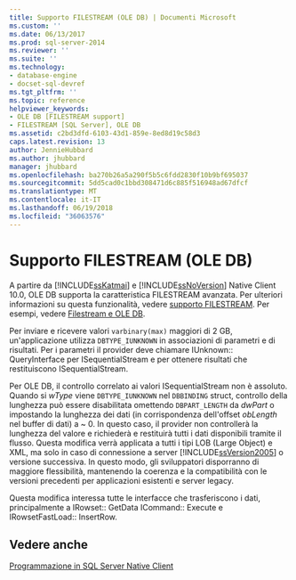 ```yaml
---
title: Supporto FILESTREAM (OLE DB) | Documenti Microsoft
ms.custom: ''
ms.date: 06/13/2017
ms.prod: sql-server-2014
ms.reviewer: ''
ms.suite: ''
ms.technology:
- database-engine
- docset-sql-devref
ms.tgt_pltfrm: ''
ms.topic: reference
helpviewer_keywords:
- OLE DB [FILESTREAM support]
- FILESTREAM [SQL Server], OLE DB
ms.assetid: c2bd3dfd-6103-43d1-859e-8ed8d19c58d3
caps.latest.revision: 13
author: JennieHubbard
ms.author: jhubbard
manager: jhubbard
ms.openlocfilehash: ba270b26a5a290f5b5c6fdd2830f10b9bf695037
ms.sourcegitcommit: 5dd5cad0c1bbd308471d6c885f516948ad67dfcf
ms.translationtype: MT
ms.contentlocale: it-IT
ms.lasthandoff: 06/19/2018
ms.locfileid: "36063576"
---
```

# <a name="filestream-support-ole-db"></a>Supporto FILESTREAM (OLE DB)
  A partire da [!INCLUDE[ssKatmai](../../../includes/sskatmai-md.md)] e [!INCLUDE[ssNoVersion](../../../includes/ssnoversion-md.md)] Native Client 10.0, OLE DB supporta la caratteristica FILESTREAM avanzata. Per ulteriori informazioni su questa funzionalità, vedere [supporto FILESTREAM](../features/filestream-support.md). Per esempi, vedere [Filestream e OLE DB](../../native-client-ole-db-how-to/filestream/filestream-and-ole-db.md).  
  
 Per inviare e ricevere valori `varbinary(max)` maggiori di 2 GB, un'applicazione utilizza `DBTYPE_IUNKNOWN` in associazioni di parametri e di risultati. Per i parametri il provider deve chiamare IUnknown:: QueryInterface per ISequentialStream e per ottenere risultati che restituiscono ISequentialStream.  
  
 Per OLE DB, il controllo correlato ai valori ISequentialStream non è assoluto. Quando si *wType* viene `DBTYPE_IUNKNOWN` nel `DBBINDING` struct, controllo della lunghezza può essere disabilitata omettendo `DBPART_LENGTH` da *dwPart* o impostando la lunghezza dei dati (in corrispondenza dell'offset *obLength* nel buffer di dati) a ~ 0. In questo caso, il provider non controllerà la lunghezza del valore e richiederà e restituirà tutti i dati disponibili tramite il flusso. Questa modifica verrà applicata a tutti i tipi LOB (Large Object) e XML, ma solo in caso di connessione a server [!INCLUDE[ssVersion2005](../../../includes/ssversion2005-md.md)] o versione successiva. In questo modo, gli sviluppatori disporranno di maggiore flessibilità, mantenendo la coerenza e la compatibilità con le versioni precedenti per applicazioni esistenti e server legacy.  
  
 Questa modifica interessa tutte le interfacce che trasferiscono i dati, principalmente a IRowset:: GetData ICommand:: Execute e IRowsetFastLoad:: InsertRow.  
  
## <a name="see-also"></a>Vedere anche  
 [Programmazione in SQL Server Native Client](../sql-server-native-client-programming.md)  
  
  